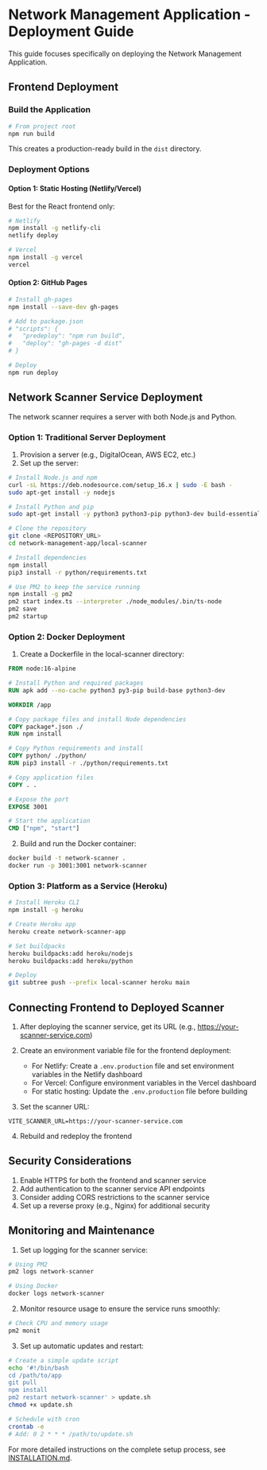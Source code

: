 
# Network Management Application - Deployment Guide

This guide focuses specifically on deploying the Network Management Application.

## Frontend Deployment

### Build the Application
```bash
# From project root
npm run build
```

This creates a production-ready build in the `dist` directory.

### Deployment Options

#### Option 1: Static Hosting (Netlify/Vercel)
Best for the React frontend only:

```bash
# Netlify
npm install -g netlify-cli
netlify deploy

# Vercel
npm install -g vercel
vercel
```

#### Option 2: GitHub Pages
```bash
# Install gh-pages
npm install --save-dev gh-pages

# Add to package.json
# "scripts": {
#   "predeploy": "npm run build",
#   "deploy": "gh-pages -d dist"
# }

# Deploy
npm run deploy
```

## Network Scanner Service Deployment

The network scanner requires a server with both Node.js and Python.

### Option 1: Traditional Server Deployment

1. Provision a server (e.g., DigitalOcean, AWS EC2, etc.)
2. Set up the server:

```bash
# Install Node.js and npm
curl -sL https://deb.nodesource.com/setup_16.x | sudo -E bash -
sudo apt-get install -y nodejs

# Install Python and pip
sudo apt-get install -y python3 python3-pip python3-dev build-essential

# Clone the repository
git clone <REPOSITORY_URL>
cd network-management-app/local-scanner

# Install dependencies
npm install
pip3 install -r python/requirements.txt

# Use PM2 to keep the service running
npm install -g pm2
pm2 start index.ts --interpreter ./node_modules/.bin/ts-node
pm2 save
pm2 startup
```

### Option 2: Docker Deployment

1. Create a Dockerfile in the local-scanner directory:

```dockerfile
FROM node:16-alpine

# Install Python and required packages
RUN apk add --no-cache python3 py3-pip build-base python3-dev

WORKDIR /app

# Copy package files and install Node dependencies
COPY package*.json ./
RUN npm install

# Copy Python requirements and install
COPY python/ ./python/
RUN pip3 install -r ./python/requirements.txt

# Copy application files
COPY . .

# Expose the port
EXPOSE 3001

# Start the application
CMD ["npm", "start"]
```

2. Build and run the Docker container:

```bash
docker build -t network-scanner .
docker run -p 3001:3001 network-scanner
```

### Option 3: Platform as a Service (Heroku)

```bash
# Install Heroku CLI
npm install -g heroku

# Create Heroku app
heroku create network-scanner-app

# Set buildpacks
heroku buildpacks:add heroku/nodejs
heroku buildpacks:add heroku/python

# Deploy
git subtree push --prefix local-scanner heroku main
```

## Connecting Frontend to Deployed Scanner

1. After deploying the scanner service, get its URL (e.g., https://your-scanner-service.com)

2. Create an environment variable file for the frontend deployment:
   - For Netlify: Create a `.env.production` file and set environment variables in the Netlify dashboard
   - For Vercel: Configure environment variables in the Vercel dashboard
   - For static hosting: Update the `.env.production` file before building

3. Set the scanner URL:
```
VITE_SCANNER_URL=https://your-scanner-service.com
```

4. Rebuild and redeploy the frontend

## Security Considerations

1. Enable HTTPS for both the frontend and scanner service
2. Add authentication to the scanner service API endpoints
3. Consider adding CORS restrictions to the scanner service
4. Set up a reverse proxy (e.g., Nginx) for additional security

## Monitoring and Maintenance

1. Set up logging for the scanner service:
```bash
# Using PM2
pm2 logs network-scanner

# Using Docker
docker logs network-scanner
```

2. Monitor resource usage to ensure the service runs smoothly:
```bash
# Check CPU and memory usage
pm2 monit
```

3. Set up automatic updates and restart:
```bash
# Create a simple update script
echo '#!/bin/bash
cd /path/to/app
git pull
npm install
pm2 restart network-scanner' > update.sh
chmod +x update.sh

# Schedule with cron
crontab -e
# Add: 0 2 * * * /path/to/update.sh
```

For more detailed instructions on the complete setup process, see [INSTALLATION.md](./INSTALLATION.md).
